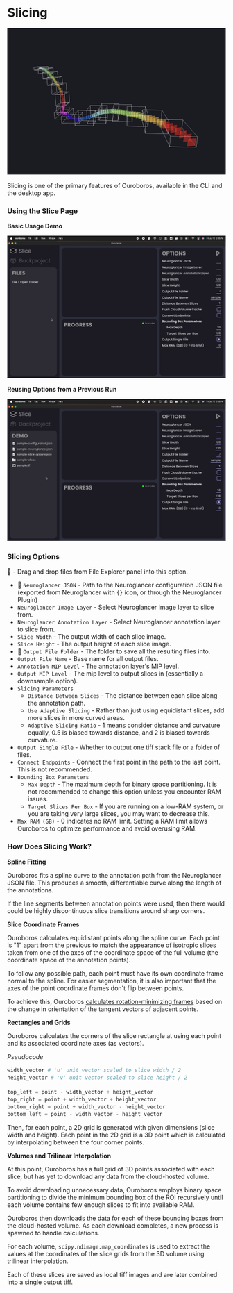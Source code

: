 # Slicing

![Long Sliced Volume](../assets/slicing/long-slice.png)

Slicing is one of the primary features of Ouroboros, available in the CLI and the desktop app.

### Using the Slice Page

**Basic Usage Demo**

![Basic Usage Demo](../assets/slicing/Slice%20Page%20Demo.gif)

**Reusing Options from a Previous Run**

![Reusing Options from a Previous Run](../assets/slicing/Slice%20Page%20Options%20Demo.gif)


### Slicing Options

📁 - Drag and drop files from File Explorer panel into this option.

- 📁 `Neuroglancer JSON` - Path to the Neuroglancer configuration JSON file (exported from Neuroglancer with `{}` icon, or through the Neuroglancer Plugin)
- `Neuroglancer Image Layer` - Select Neuroglancer image layer to slice from.
- `Neuroglancer Annotation Layer` - Select Neuroglancer annotation layer to slice from.
- `Slice Width` - The output width of each slice image.
- `Slice Height` - The output height of each slice image.
- 📁 `Output File Folder` - The folder to save all the resulting files into.
- `Output File Name` - Base name for all output files.
- `Annotation MIP Level` - The annotation layer's MIP level. 
- `Output MIP Level` - The mip level to output slices in (essentially a downsample option).
- `Slicing Parameters`
    - `Distance Between Slices` - The distance between each slice along the annotation path.
    - `Use Adaptive Slicing` - Rather than just using equidistant slices, add more slices in more curved areas.
    - `Adaptive Slicing Ratio` - 1 means consider distance and curvature equally, 0.5 is biased towards distance, and 2 is biased towards curvature.
- `Output Single File` - Whether to output one tiff stack file or a folder of files.
- `Connect Endpoints` - Connect the first point in the path to the last point. This is not recommended.
- `Bounding Box Parameters`
    - `Max Depth` - The maximum depth for binary space partitioning. It is not recommended to change this option unless you encounter RAM issues.
    - `Target Slices Per Box` - If you are running on a low-RAM system, or you are taking very large slices, you may want to decrease this.
- `Max RAM (GB)` - 0 indicates no RAM limit. Setting a RAM limit allows Ouroboros to optimize performance and avoid overusing RAM.

### How Does Slicing Work?

**Spline Fitting**

Ouroboros fits a spline curve to the annotation path from the Neuroglancer JSON file. This produces a smooth, differentiable curve along the length of the annotations. 

If the line segments between annotation points were used, then there would could be highly discontinuous slice transitions around sharp corners.

**Slice Coordinate Frames**

Ouroboros calculates equidistant points along the spline curve. Each point is "1" apart from the previous to match the appearance of isotropic slices taken from one of the axes of the coordinate space of the full volume (the coordinate space of the annotation points).

To follow any possible path, each point must have its own coordinate frame normal to the spline. For easier segmentation, it is also important that the axes of the point coordinate frames don't flip between points. 

To achieve this, Ouroboros [calculates rotation-minimizing frames](https://github.com/We-Gold/ouroboros/blob/05bac7b1a0a45d6c93e70cc3220397ebc7e11f8b/python/ouroboros/helpers/spline.py#L96) based on the change in orientation of the tangent vectors of adjacent points.

**Rectangles and Grids**

Ouroboros calculates the corners of the slice rectangle at using each point and its associated coordinate axes (as vectors).

_Pseudocode_

```python
width_vector # 'u' unit vector scaled to slice width / 2 
height_vector # 'v' unit vector scaled to slice height / 2

top_left = point - width_vector + height_vector
top_right = point + width_vector + height_vector
bottom_right = point + width_vector - height_vector
bottom_left = point - width_vector - height_vector
```

Then, for each point, a 2D grid is generated with given dimensions (slice width and height). Each point in the 2D grid is a 3D point which is calculated by interpolating between the four corner points.

**Volumes and Trilinear Interpolation**

At this point, Ouroboros has a full grid of 3D points associated with each slice, but has yet to download any data from the cloud-hosted volume.

To avoid downloading unnecessary data, Ouroboros employs binary space partitioning to divide the minimum bounding box of the ROI recursively until each volume contains few enough slices to fit into available RAM.

Ouroboros then downloads the data for each of these bounding boxes from the cloud-hosted volume. As each download completes, a new process is spawned to handle calculations. 

For each volume, `scipy.ndimage.map_coordinates` is used to extract the values at the coordinates of the slice grids from the 3D volume using trilinear interpolation. 

Each of these slices are saved as local tiff images and are later combined into a single output tiff.